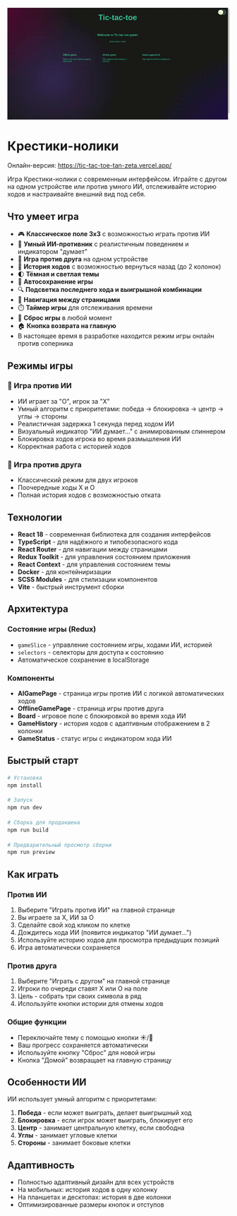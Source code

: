 ![Демонстрация работы приложения](TicTacToeDemo.gif)

# Крестики-нолики

Онлайн-версия: https://tic-tac-toe-tan-zeta.vercel.app/

Игра Крестики-нолики с современным интерфейсом. Играйте с другом на одном устройстве или против умного ИИ, отслеживайте историю ходов и настраивайте внешний вид под себя.

## Что умеет игра

- 🎮 **Классическое поле 3x3** с возможностью играть против ИИ
- 🤖 **Умный ИИ-противник** с реалистичным поведением и индикатором "думает"
- 👥 **Игра против друга** на одном устройстве
- 📜 **История ходов** с возможностью вернуться назад (до 2 колонок)
- 🌓 **Тёмная и светлая темы**
- 💾 **Автосохранение игры**
- 🔍 **Подсветка последнего хода и выигрышной комбинации**
- 🧭 **Навигация между страницами**
- ⏱️ **Таймер игры** для отслеживания времени
- 🔄 **Сброс игры** в любой момент
- 🏠 **Кнопка возврата на главную**
- В настоящее время в разработке находится режим игры онлайн против соперника

## Режимы игры

### 🤖 Игра против ИИ
- ИИ играет за "O", игрок за "X"
- Умный алгоритм с приоритетами: победа → блокировка → центр → углы → стороны
- Реалистичная задержка 1 секунда перед ходом ИИ
- Визуальный индикатор "ИИ думает..." с анимированным спиннером
- Блокировка ходов игрока во время размышления ИИ
- Корректная работа с историей ходов

### 👥 Игра против друга
- Классический режим для двух игроков
- Поочередные ходы X и O
- Полная история ходов с возможностью отката

## Технологии

- **React 18** - современная библиотека для создания интерфейсов
- **TypeScript** - для надёжного и типобезопасного кода
- **React Router** - для навигации между страницами
- **Redux Toolkit** - для управления состоянием приложения
- **React Context** - для управления состоянием темы
- **Docker** - для контейниризации
- **SCSS Modules** - для стилизации компонентов
- **Vite** - быстрый инструмент сборки

## Архитектура

### Состояние игры (Redux)
- `gameSlice` - управление состоянием игры, ходами ИИ, историей
- `selectors` - селекторы для доступа к состоянию
- Автоматическое сохранение в localStorage

### Компоненты
- **AIGamePage** - страница игры против ИИ с логикой автоматических ходов
- **OfflineGamePage** - страница игры против друга
- **Board** - игровое поле с блокировкой во время хода ИИ
- **GameHistory** - история ходов с адаптивным отображением в 2 колонки
- **GameStatus** - статус игры с индикатором хода ИИ

## Быстрый старт

```bash
# Установка
npm install

# Запуск
npm run dev

# Сборка для продакшена
npm run build

# Предварительный просмотр сборки
npm run preview
```

## Как играть

### Против ИИ
1. Выберите "Играть против ИИ" на главной странице
2. Вы играете за X, ИИ за O
3. Сделайте свой ход кликом по клетке
4. Дождитесь хода ИИ (появится индикатор "ИИ думает...")
5. Используйте историю ходов для просмотра предыдущих позиций
6. Игра автоматически сохраняется

### Против друга
1. Выберите "Играть с другом" на главной странице
2. Игроки по очереди ставят X или O на поле
3. Цель - собрать три своих символа в ряд
4. Используйте кнопки истории для отмены ходов

### Общие функции
- Переключайте тему с помощью кнопки ☀️/🌙
- Ваш прогресс сохраняется автоматически
- Используйте кнопку "Сброс" для новой игры
- Кнопка "Домой" возвращает на главную страницу

## Особенности ИИ

ИИ использует умный алгоритм с приоритетами:
1. **Победа** - если может выиграть, делает выигрышный ход
2. **Блокировка** - если игрок может выиграть, блокирует его
3. **Центр** - занимает центральную клетку, если свободна
4. **Углы** - занимает угловые клетки
5. **Стороны** - занимает боковые клетки

## Адаптивность

- Полностью адаптивный дизайн для всех устройств
- На мобильных: история ходов в одну колонку
- На планшетах и десктопах: история в две колонки
- Оптимизированные размеры кнопок и отступов